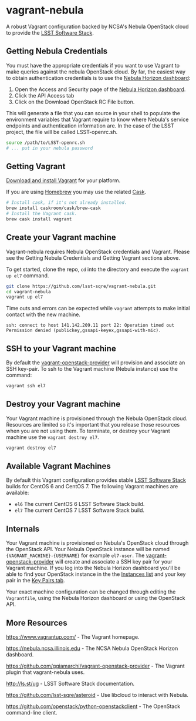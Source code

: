 vagrant-nebula
==============

A robust Vagrant configuration backed by NCSA's Nebula OpenStack cloud to provide the [LSST Software Stack](http://ls.st/ug).

Getting Nebula Credentials
--------------------------

You must have the appropriate credentials if you want to use Vagrant to make queries against the nebula OpenStack cloud. By far, the easiest way to obtain authentication credentials is to use the [Nebula Horizon dashboard](https://nebula.ncsa.illinois.edu):

1. Open the Access and Security page of the [Nebula Horizon dashboard](https://nebula.ncsa.illinois.edu).
2. Click the API Access tab
3. Click on the Download OpenStack RC File button.

This will generate a file that you can source in your shell to populate the environment variables that Vagrant require to know where Nebula's service endpoints and authentication information are. In the case of the LSST project, the file will be called LSST-openrc.sh.

```bash
source /path/to/LSST-openrc.sh
# ... put in your nebula password
```

Getting Vagrant
---------------

[Download and install Vagrant](https://www.vagrantup.com/downloads.html) for your platform.

If you are using [Homebrew](http://brew.sh/) you may use the related [Cask](https://github.com/caskroom/homebrew-cask).

```bash
# Install cask, if it's not already installed.
brew install caskroom/cask/brew-cask
# Install the Vagrant cask.
brew cask install vagrant
```

Create your Vagrant machine
---------------------------

Vagrant-nebula requires Nebula OpenStack credentials and Vagrant. Please see the Getting Nebula Credentials and Getting Vagrant sections above.

To get started, clone the repo, `cd` into the directory and execute the `vagrant up el7` command.

```bash
git clone https://github.com/lsst-sqre/vagrant-nebula.git
cd vagrant-nebula
vagrant up el7
```

Time outs and errors can be expected while `vagrant` attempts to make initial contact with the new machine.

```
ssh: connect to host 141.142.209.11 port 22: Operation timed out
Permission denied (publickey,gssapi-keyex,gssapi-with-mic).
```

SSH to your Vagrant machine
---------------------------

By default the [vagrant-openstack-provider](https://github.com/ggiamarchi/vagrant-openstack-provider) will provision and associate an SSH key-pair. To ssh to the Vagrant machine (Nebula instance) use the command:

```bash
vagrant ssh el7
```

Destroy your Vagrant machine
----------------------------

Your Vagrant machine is provisioned through the Nebula OpenStack cloud. Resources are limited so it's important that you release those resources when you are not using them. To terminate, or destroy your Vagrant machine use the `vagrant destroy el7`.

```bash
vagrant destroy el7
```

Available Vagrant Machines
--------------------------

By default this Vagrant configuration provides stable [LSST Software Stack](http://ls.st/ug) builds for CentOS 6 and CentOS 7. The following Vagrant machines are available:

* `el6` The current CentOS 6 LSST Software Stack build.
* `el7` The current CentOS 7 LSST Software Stack build.

Internals
---------

Your Vagrant machine is provisioned on Nebula's OpenStack cloud through the OpenStack API. Your Nebula OpenStack instance will be named `{VAGRANT_MACHINE}-{USERNAME}` for example `el7-user`. The [vagrant-openstack-provider](https://github.com/ggiamarchi/vagrant-openstack-provider) will create and associate a SSH key pair for your Vagrant machine. If you log into the Nebula Horizon dashboard you'll be able to find your OpenStack instance in the the [Instances list](https://nebula.ncsa.illinois.edu/dashboard/project/instances/) and your key pair in the [Key Pairs tab](https://nebula.ncsa.illinois.edu/dashboard/project/access_and_security/?tab=access_security_tabs__keypairs_tab).

Your exact machine configuration can be changed through editing the `Vagrantfile`, using the Nebula Horizon dashboard or using the OpenStack API.

More Resources
--------------

https://www.vagrantup.com/ - The Vagrant homepage.

https://nebula.ncsa.illinois.edu - The NCSA Nebula OpenStack Horizon dashboard.

https://github.com/ggiamarchi/vagrant-openstack-provider - The Vagrant plugin that vagrant-nebula uses.

http://ls.st/ug - LSST Software Stack documentation.

https://github.com/lsst-sqre/asteroid - Use libcloud to interact with Nebula.

https://github.com/openstack/python-openstackclient - The OpenStack command-line client.

